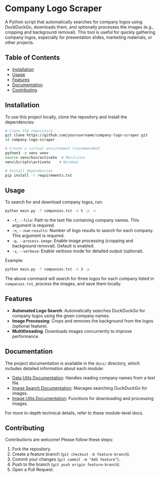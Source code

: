 # Company Logo Scraper

A Python script that automatically searches for company logos using DuckDuckGo, downloads them, and optionally processes the images (e.g., cropping and background removal). This tool is useful for quickly gathering company logos, especially for presentation slides, marketing materials, or other projects.

## Table of Contents
- [Installation](#installation)
- [Usage](#usage)
- [Features](#features)
- [Documentation](#documentation)
- [Contributing](#contributing)

## Installation
To use this project locally, clone the repository and install the dependencies:

```sh
# Clone the repository
git clone https://github.com/yourusername/company-logo-scraper.git
cd company-logo-scraper

# Create a virtual environment (recommended)
python3 -m venv venv
source venv/bin/activate  # Mac/Linux
venv\Scripts\activate    # Windows

# Install dependencies
pip install -r requirements.txt
```

## Usage
To search for and download company logos, run:

```sh
python main.py -f companies.txt -n 5 -p -v
```

- `-f`, `--file`: Path to the text file containing company names. This argument is required.
- `-n`, `--num-results`: Number of logo results to search for each company. This argument is required.
- `-p`, `--process-image`: Enable image processing (cropping and background removal). Default is enabled.
- `-v`, `--verbose`: Enable verbose mode for detailed output (optional).

Example:
```sh
python main.py -f companies.txt -n 3 -p
```

The above command will search for three logos for each company listed in `companies.txt`, process the images, and save them locally.

## Features
- **Automated Logo Search**: Automatically searches DuckDuckGo for company logos using the given company names.
- **Image Processing**: Crops and removes the background from the logos (optional feature).
- **Multithreading**: Downloads images concurrently to improve performance.

## Documentation
The project documentation is available in the `docs/` directory, which includes detailed information about each module:

- [Data Utils Documentation](docs/src/data_utils.md): Handles reading company names from a text file.
- [Image Search Documentation](docs/src/image_search.md): Manages searching DuckDuckGo for images.
- [Image Utils Documentation](docs/src/image_utils.md): Functions for downloading and processing images.

For more in-depth technical details, refer to these module-level docs.

## Contributing
Contributions are welcome! Please follow these steps:
1. Fork the repository.
2. Create a feature branch (`git checkout -b feature-branch`).
3. Commit your changes (`git commit -m "Add feature"`).
4. Push to the branch (`git push origin feature-branch`).
5. Open a Pull Request.

